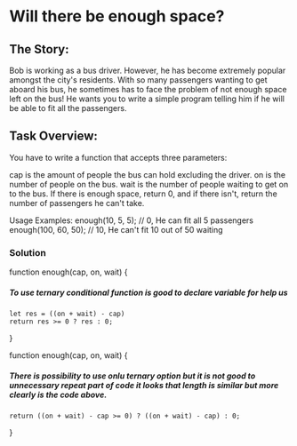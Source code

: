 # Will there be enough space?

## The Story:

Bob is working as a bus driver. However, he has become extremely popular amongst the city's residents. With so many passengers wanting to get aboard his bus, he sometimes has to face the problem of not enough space left on the bus! He wants you to write a simple program telling him if he will be able to fit all the passengers.

## Task Overview:

You have to write a function that accepts three parameters:

cap is the amount of people the bus can hold excluding the driver.
on is the number of people on the bus.
wait is the number of people waiting to get on to the bus.
If there is enough space, return 0, and if there isn't, return the number of passengers he can't take.

Usage Examples:
enough(10, 5, 5);
// 0, He can fit all 5 passengers
enough(100, 60, 50);
// 10, He can't fit 10 out of 50 waiting

### Solution

function enough(cap, on, wait) {

##### To use ternary conditional function is good to declare variable for help us

    let res = ((on + wait) - cap)
    return res >= 0 ? res : 0;

}

function enough(cap, on, wait) {

##### There is possibility to use onlu ternary option but it is not good to unnecessary repeat part of code it looks that length is similar but more clearly is the code above.

    return ((on + wait) - cap >= 0) ? ((on + wait) - cap) : 0;

}
